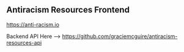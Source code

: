 ## Antiracism Resources Frontend

https://anti-racism.io

Backend API Here --> https://github.com/graciemcguire/antiracism-resources-api
